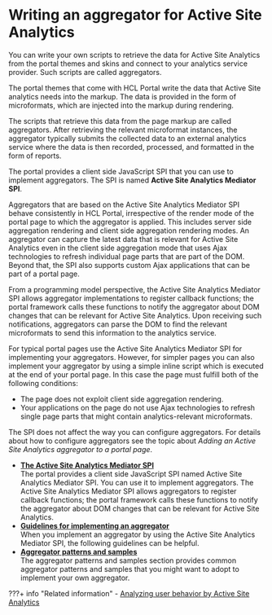 # Writing an aggregator for Active Site Analytics

You can write your own scripts to retrieve the data for Active Site Analytics from the portal themes and skins and connect to your analytics service provider. Such scripts are called aggregators.

The portal themes that come with HCL Portal write the data that Active Site analytics needs into the markup. The data is provided in the form of microformats, which are injected into the markup during rendering.

The scripts that retrieve this data from the page markup are called aggregators. After retrieving the relevant microformat instances, the aggregator typically submits the collected data to an external analytics service where the data is then recorded, processed, and formatted in the form of reports.

The portal provides a client side JavaScript SPI that you can use to implement aggregators. The SPI is named **Active Site Analytics Mediator SPI**.

Aggregators that are based on the Active Site Analytics Mediator SPI behave consistently in HCL Portal, irrespective of the render mode of the portal page to which the aggregator is applied. This includes server side aggregation rendering and client side aggregation rendering modes. An aggregator can capture the latest data that is relevant for Active Site Analytics even in the client side aggregation mode that uses Ajax technologies to refresh individual page parts that are part of the DOM. Beyond that, the SPI also supports custom Ajax applications that can be part of a portal page.

From a programming model perspective, the Active Site Analytics Mediator SPI allows aggregator implementations to register callback functions; the portal framework calls these functions to notify the aggregator about DOM changes that can be relevant for Active Site Analytics. Upon receiving such notifications, aggregators can parse the DOM to find the relevant microformats to send this information to the analytics service.

For typical portal pages use the Active Site Analytics Mediator SPI for implementing your aggregators. However, for simpler pages you can also implement your aggregator by using a simple inline script which is executed at the end of your portal page. In this case the page must fulfill both of the following conditions:

-   The page does not exploit client side aggregation rendering.
-   Your applications on the page do not use Ajax technologies to refresh single page parts that might contain analytics-relevant microformats.

The SPI does not affect the way you can configure aggregators. For details about how to configure aggregators see the topic about *Adding an Active Site Analytics aggregator to a portal page*.

-   **[The Active Site Analytics Mediator SPI](sa_asa_med_spi.md)**  
The portal provides a client side JavaScript SPI named Active Site Analytics Mediator SPI. You can use it to implement aggregators. The Active Site Analytics Mediator SPI allows aggregators to register callback functions; the portal framework calls these functions to notify the aggregator about DOM changes that can be relevant for Active Site Analytics.
-   **[Guidelines for implementing an aggregator](sa_asa_med_spi_aggr.md)**  
When you implement an aggregator by using the Active Site Analytics Mediator SPI, the following guidelines can be helpful.
-   **[Aggregator patterns and samples](sa_asa_aggr_xmp.md)**  
The aggregator patterns and samples section provides common aggregator patterns and samples that you might want to adopt to implement your own aggregator.

<!--
-   **[How to identify and resolve problems with your aggregator](sa_asa_aggr_trbl.md)**  
If your custom aggregator is not working correctly, perform the checks listed here. -->


???+ info "Related information"
    - [Analyzing user behavior by Active Site Analytics](../../../user_behavior_by_asa/index.md)


